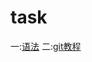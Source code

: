 # task
一:[语法](https://markdown.com.cn/basic-syntax/)
二:[git教程](https://www.liaoxuefeng.com/wiki/896043488029600)
